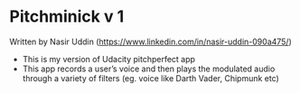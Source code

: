 # Pitchminick v 1
Written by Nasir Uddin (https://www.linkedin.com/in/nasir-uddin-090a475/)
- This is my version of Udacity pitchperfect app 
-  This app records a user’s voice and then plays the modulated audio through a variety of filters (eg. voice like Darth Vader, Chipmunk etc)
